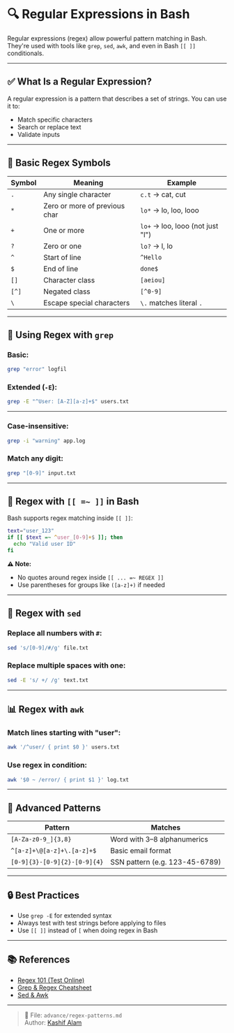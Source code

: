 # 🔍 Regular Expressions in Bash

Regular expressions (regex) allow powerful pattern matching in Bash. They're used with tools like `grep`, `sed`, `awk`, and even in Bash `[[ ]]` conditionals.

---

## ✅ What Is a Regular Expression?

A regular expression is a pattern that describes a set of strings. You can use it to:
- Match specific characters
- Search or replace text
- Validate inputs

---

## 🧪 Basic Regex Symbols

| Symbol | Meaning                          | Example        |
|--------|----------------------------------|----------------|
| `.`    | Any single character             | `c.t` → cat, cut |
| `*`    | Zero or more of previous char    | `lo*` → lo, loo, looo |
| `+`    | One or more                      | `lo+` → loo, looo (not just "l") |
| `?`    | Zero or one                      | `lo?` → l, lo |
| `^`    | Start of line                    | `^Hello` |
| `$`    | End of line                      | `done$` |
| `[]`   | Character class                  | `[aeiou]` |
| `[^]`  | Negated class                    | `[^0-9]` |
| `\`    | Escape special characters        | `\.` matches literal `.` |

---

## 🔎 Using Regex with `grep`

### Basic:
```bash
grep "error" logfil
```

### Extended (`-E`):
```bash
grep -E "^User: [A-Z][a-z]+$" users.txt
```

---

### Case-insensitive:
```bash
grep -i "warning" app.log
```

### Match any digit:
```bash
grep "[0-9]" input.txt
```

---

## 🧰 Regex with `[[ =~ ]]` in Bash

Bash supports regex matching inside `[[ ]]`:
```bash
text="user_123"
if [[ $text =~ ^user_[0-9]+$ ]]; then
  echo "Valid user ID"
fi
```

**⚠️ Note:**
- No quotes around regex inside `[[ ... =~ REGEX ]]`
- Use parentheses for groups like `([a-z]+)` if needed

---

## 🔁 Regex with `sed`

### Replace all numbers with `#`:
```bash
sed 's/[0-9]/#/g' file.txt
```

### Replace multiple spaces with one:
```bash
sed -E 's/ +/ /g' text.txt
```

---

## 📊 Regex with `awk`

### Match lines starting with "user":
```bash
awk '/^user/ { print $0 }' users.txt
```

### Use regex in condition:
```bash
awk '$0 ~ /error/ { print $1 }' log.txt
```

---

## 🧠 Advanced Patterns

| Pattern | Matches                          |
|---------|----------------------------------|
| `[A-Za-z0-9_]{3,8}` | Word with 3–8 alphanumerics |
| `^[a-z]+\@[a-z]+\.[a-z]+$` | Basic email format |
| `[0-9]{3}-[0-9]{2}-[0-9]{4}` | SSN pattern (e.g. 123-45-6789) |

---

## 🔒 Best Practices

- Use `grep -E` for extended syntax
- Always test with test strings before applying to files
- Use `[[ ]]` instead of `[` when doing regex in Bash

---

## 📚 References

- [Regex 101 (Test Online)](https://regex101.com/)
- [Grep & Regex Cheatsheet](https://www.gnu.org/software/grep/manual/)
- [Sed & Awk](https://www.grymoire.com/Unix/Sed.html)

---

> 📁 File: `advance/regex-patterns.md`  
> Author: [Kashif Alam](https://github.com/KashifAlam407)

